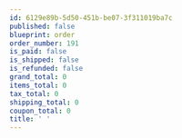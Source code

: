 ```yaml
---
id: 6129e89b-5d50-451b-be07-3f311019ba7c
published: false
blueprint: order
order_number: 191
is_paid: false
is_shipped: false
is_refunded: false
grand_total: 0
items_total: 0
tax_total: 0
shipping_total: 0
coupon_total: 0
title: ' '
---
```

